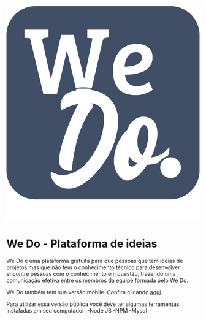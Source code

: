 ![](img/logo.png)

# We Do - Plataforma de ideias  


We Do é uma plataforma gratuita para que pessoas que tem ideias de projetos mas que não tem o conhecimento técnico para desenvolver encontre pessoas com o conhecimento em questão, trazendo uma comunicação efetiva entre os membros da equipe formada pelo We Do.  


We Do também tem sua versão mobile. Confira clicando [aqui](https://github.com).  


Para utilizar essa versão pública você deve ter algumas ferramentas instaladas em seu computador: 
-Node JS
-NPM
-Mysql
